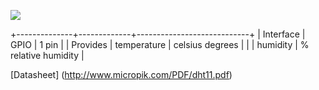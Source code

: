 ![](http://whitecatboard.org/git/dht11.jpg)

+--------------+-------------+----------------------------+
| Interface    | GPIO        | 1 pin                      |
| Provides     | temperature | celsius degrees            |
|              | humidity    | % relative humidity        |

[Datasheet] (http://www.micropik.com/PDF/dht11.pdf)